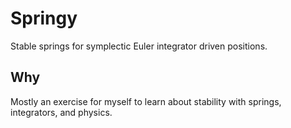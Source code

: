 
# Springy

Stable springs for symplectic Euler integrator driven positions.


## Why

Mostly an exercise for myself to learn about stability with springs, integrators, and physics.